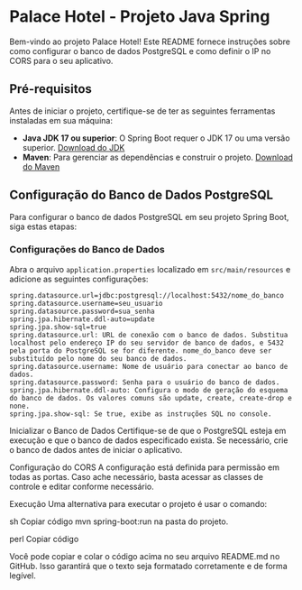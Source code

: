 # Palace Hotel - Projeto Java Spring

Bem-vindo ao projeto Palace Hotel! Este README fornece instruções sobre como configurar o banco de dados PostgreSQL e como definir o IP no CORS para o seu aplicativo.

## Pré-requisitos

Antes de iniciar o projeto, certifique-se de ter as seguintes ferramentas instaladas em sua máquina:

- **Java JDK 17 ou superior**: O Spring Boot requer o JDK 17 ou uma versão superior. [Download do JDK](https://www.oracle.com/java/technologies/javase-jdk17-downloads.html)
- **Maven**: Para gerenciar as dependências e construir o projeto. [Download do Maven](https://maven.apache.org/download.cgi)

## Configuração do Banco de Dados PostgreSQL

Para configurar o banco de dados PostgreSQL em seu projeto Spring Boot, siga estas etapas:

### Configurações do Banco de Dados

Abra o arquivo `application.properties` localizado em `src/main/resources` e adicione as seguintes configurações:

```properties
spring.datasource.url=jdbc:postgresql://localhost:5432/nome_do_banco
spring.datasource.username=seu_usuario
spring.datasource.password=sua_senha
spring.jpa.hibernate.ddl-auto=update
spring.jpa.show-sql=true
spring.datasource.url: URL de conexão com o banco de dados. Substitua localhost pelo endereço IP do seu servidor de banco de dados, e 5432 pela porta do PostgreSQL se for diferente. nome_do_banco deve ser substituído pelo nome do seu banco de dados.
spring.datasource.username: Nome de usuário para conectar ao banco de dados.
spring.datasource.password: Senha para o usuário do banco de dados.
spring.jpa.hibernate.ddl-auto: Configura o modo de geração do esquema do banco de dados. Os valores comuns são update, create, create-drop e none.
spring.jpa.show-sql: Se true, exibe as instruções SQL no console.
```

Inicializar o Banco de Dados
Certifique-se de que o PostgreSQL esteja em execução e que o banco de dados especificado exista. Se necessário, crie o banco de dados antes de iniciar o aplicativo.

Configuração do CORS
A configuração está definida para permissão em todas as portas. Caso ache necessário, basta acessar as classes de controle e editar conforme necessário.

Execução
Uma alternativa para executar o projeto é usar o comando:

sh
Copiar código
mvn spring-boot:run
na pasta do projeto.

perl
Copiar código

Você pode copiar e colar o código acima no seu arquivo README.md no GitHub. Isso garantirá que o texto seja formatado corretamente e de forma legível.


